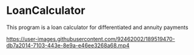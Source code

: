 # LoanCalculator
 
This program is a loan calculator for differentiated and annuity payments

https://user-images.githubusercontent.com/92462002/189519470-db7a2014-7103-443e-8e9a-e46ee3268a68.mp4

